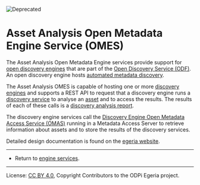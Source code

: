<!-- SPDX-License-Identifier: CC-BY-4.0 -->
<!-- Copyright Contributors to the ODPi Egeria project. -->

![Deprecated](../../../images/egeria-content-status-deprecated.png#pagewidth)

# Asset Analysis Open Metadata Engine Service (OMES)

The Asset Analysis Open Metadata Engine services provide support for
[open discovery engines](https://egeria-project.org/concepts/open-discovery-engine/)
that are part of the [Open Discovery Service (ODF)](https://egeria-project.org/frameworks/odf/overview/).
An open discovery engine hosts [automated metadata discovery](https://egeria-project.org/features/discovery-and-stewardship/overview/).

The Asset Analysis OMES is capable of hosting one or more
[discovery engines](https://egeria-project.org/concepts/open-discovery-engine/)
and supports a REST API to request that a discovery engine runs a
[discovery service](https://egeria-project.org/concepts/open-discovery-service/)
to analyse an [asset](https://egeria-project.org/concepts/asset/) and to access the results.
The results of each of these
calls is a [discovery analysis report](https://egeria-project.org/discovery-analysis-report/).

The discovery engine services call the
[Discovery Engine Open Metadata Access Service (OMAS)](https://egeria-project.org/services/omas/discovery-engine/overview)
running in a Metadata Access Server to retrieve information about assets and to
store the results of the discovery services.

Detailed design documentation is found on the [egeria website](https://egeria-project.org/services/omes/asset-analysis/overview).

----
* Return to [engine services](..).

----
License: [CC BY 4.0](https://creativecommons.org/licenses/by/4.0/),
Copyright Contributors to the ODPi Egeria project.